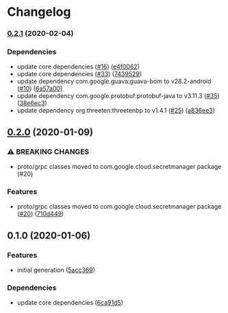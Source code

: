# Changelog

### [0.2.1](https://www.github.com/googleapis/java-secretmanager/compare/v0.2.0...v0.2.1) (2020-02-04)


### Dependencies

* update core dependencies ([#16](https://www.github.com/googleapis/java-secretmanager/issues/16)) ([e4f0062](https://www.github.com/googleapis/java-secretmanager/commit/e4f00622f4828ae257b49630b21350a1bf9cb1e4))
* update core dependencies ([#33](https://www.github.com/googleapis/java-secretmanager/issues/33)) ([7439529](https://www.github.com/googleapis/java-secretmanager/commit/74395291e6542ce5b380dba1e78f83fe8253fcd2))
* update dependency com.google.guava:guava-bom to v28.2-android ([#10](https://www.github.com/googleapis/java-secretmanager/issues/10)) ([6a57a00](https://www.github.com/googleapis/java-secretmanager/commit/6a57a00b3e212249c417971885ddbc5d87ff41c4))
* update dependency com.google.protobuf:protobuf-java to v3.11.3 ([#35](https://www.github.com/googleapis/java-secretmanager/issues/35)) ([38e6ec3](https://www.github.com/googleapis/java-secretmanager/commit/38e6ec3198edf7ec13a4873a49f39a7a0f6fdfac))
* update dependency org.threeten:threetenbp to v1.4.1 ([#25](https://www.github.com/googleapis/java-secretmanager/issues/25)) ([a836ee3](https://www.github.com/googleapis/java-secretmanager/commit/a836ee3901d4ab188ef98d170fae673a811e62c8))

## [0.2.0](https://www.github.com/googleapis/java-secretmanager/compare/v0.1.0...v0.2.0) (2020-01-09)


### ⚠ BREAKING CHANGES

* proto/grpc classes moved to com.google.cloud.secretmanager package (#20)

### Features

* proto/grpc classes moved to com.google.cloud.secretmanager package ([#20](https://www.github.com/googleapis/java-secretmanager/issues/20)) ([710d449](https://www.github.com/googleapis/java-secretmanager/commit/710d4495bb74a9caf7e122c8ec7011fac9444149))

## 0.1.0 (2020-01-06)


### Features

* initial generation ([5acc369](https://www.github.com/googleapis/java-secretmanager/commit/5acc3690d56228c0dc79740637b81605d69ff93f))


### Dependencies

* update core dependencies ([6ca91d5](https://www.github.com/googleapis/java-secretmanager/commit/6ca91d5aa6a58caf98ecb31b7c6ea0e48c199c2f))
